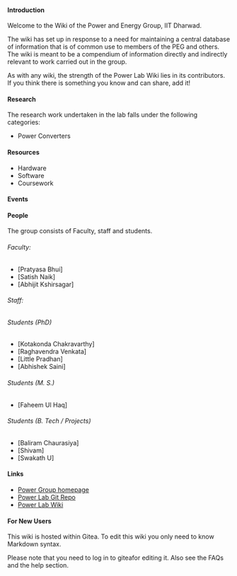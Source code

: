 #### Introduction
Welcome to the Wiki of the Power and Energy Group, IIT Dharwad.

The wiki has set up in response to a need for maintaining a central database of information that is of common use to members of the PEG and others. The wiki is meant to be a compendium of information directly and indirectly relevant to  work carried out in the group. 

As with any wiki, the strength of the Power Lab Wiki lies in its contributors. If you think there is something you know and can share, add it!

#### Research
The research work undertaken in the lab falls under the following categories:
- Power Converters

#### Resources
* Hardware
* Software
* Coursework

#### Events

#### People
The group consists of Faculty, staff and students.

###### Faculty:
- [Pratyasa Bhui] 
- [Satish Naik]
- [Abhijit Kshirsagar]

###### Staff:



###### Students (PhD)

- [Kotakonda Chakravarthy]
- [Raghavendra Venkata]
- [Little Pradhan]
- [Abhishek Saini]

###### Students (M. S.)

- [Faheem Ul Haq]

###### Students (B. Tech / Projects)

- [Baliram Chaurasiya]
- [Shivam]
- [Swakath U]



#### Links
- [Power Group homepage](https://sites.google.com/iitdh.ac.in/peg-iitdh)
- [Power Lab Git Repo](https://gitea.iitdh.ac.in/PEG)
- [Power Lab Wiki](tbd)

#### For New Users
This wiki is hosted within Gitea. To edit this wiki you only need to know Markdown syntax.

Please note that you need to log in to giteafor editing it.
Also see the FAQs and the help section.
